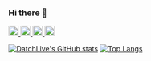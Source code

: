 ### Hi there 👋
<p align="left"> 
  <a href="https://github.com/DatchLive">
    <img height="20" src="https://img.shields.io/github/followers/DatchLive?label=Followers&logo=GitHub&style=flat-square" />
  </a>
  <a href="http://twitter.com/datchlive">
    <img height="20" src="https://img.shields.io/twitter/follow/datchlive?label=Followers&logo=Twitter&style=flat-square" />
  </a>
  <a href="https://www.youtube.com/channel/UCpSSbqN186d_mI2FOAlhgTw">
    <img height="20" src="https://img.shields.io/youtube/channel/views/UCpSSbqN186d_mI2FOAlhgTw?label=Views&logo=YouTube&logoColor=red&style=flat-square" />
  </a>
  <a href="https://www.youtube.com/channel/UCpSSbqN186d_mI2FOAlhgTw">
    <img height="20" src="https://img.shields.io/youtube/channel/subscribers/UCpSSbqN186d_mI2FOAlhgTw?label=Subscribers&logo=YouTube&logoColor=red&style=flat-square" />
</p>

[![DatchLive's GitHub stats](https://github-readme-stats.vercel.app/api?username=DatchLive&show_icons=true&count_private=true&hide_title=true&hide=issues&line_height=24&bg_color=22272E&text_color=909DAB&hide_border=true)](https://github.com/DatchLive/github-readme-stats)
[![Top Langs](https://github-readme-stats.vercel.app/api/top-langs/?username=DatchLive&layout=compact&hide_title=true&langs_count=6&bg_color=22272E&text_color=909DAB&hide_border=true)](https://github.com/DatchLive/github-readme-stats)




<!--
**DatchLive/DatchLive** is a ✨ _special_ ✨ repository because its `README.md` (this file) appears on your GitHub profile.

Here are some ideas to get you started:

- 🔭 I’m currently working on ...
- 🌱 I’m currently learning ...
- 👯 I’m looking to collaborate on ...
- 🤔 I’m looking for help with ...
- 💬 Ask me about ...
- 📫 How to reach me: ...
- 😄 Pronouns: ...
- ⚡ Fun fact: ...
-->
